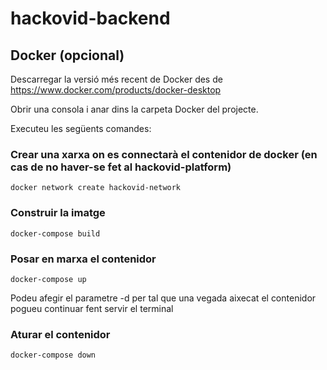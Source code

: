 # hackovid-backend




## Docker (opcional)

Descarregar la versió més recent de Docker des de https://www.docker.com/products/docker-desktop

Obrir una consola i anar dins la carpeta Docker del projecte.

Executeu les següents comandes:

### Crear una xarxa on es connectarà el contenidor de docker (en cas de no haver-se fet al hackovid-platform)
``` shell
docker network create hackovid-network
```

### Construir la imatge
``` shell
docker-compose build
```

### Posar en marxa el contenidor
``` shell
docker-compose up
```
Podeu afegir el parametre -d per tal que una vegada aixecat el contenidor pogueu continuar fent servir el terminal

### Aturar el contenidor
``` shell
docker-compose down
```
